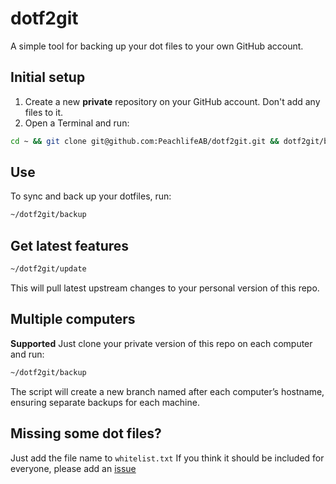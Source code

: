 # dotf2git

A simple tool for backing up your dot files to your own GitHub account.

## Initial setup

1. Create a new **private** repository on your GitHub account. Don't add any files to it.
2. Open a Terminal and run:

```bash
cd ~ && git clone git@github.com:PeachlifeAB/dotf2git.git && dotf2git/backup
```

## Use

To sync and back up your dotfiles, run:

```bash
~/dotf2git/backup
```

## Get latest features

```bash
~/dotf2git/update
```

This will pull latest upstream changes to your personal version of this repo.

## Multiple computers

**Supported**
Just clone your private version of this repo on each computer and run:

```bash
~/dotf2git/backup
```

The script will create a new branch named after each computer’s hostname, ensuring separate backups for each machine.

## Missing some dot files?

Just add the file name to `whitelist.txt`
If you think it should be included for everyone, please add an [issue](https://github.com/PeachlifeAB/dotf2git/issues/new/choose)
